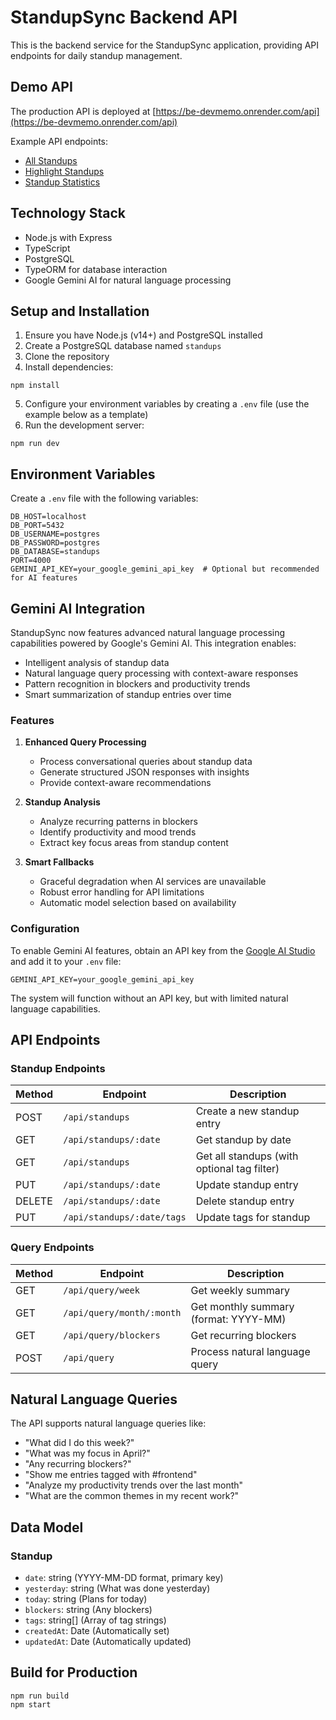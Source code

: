 # StandupSync Backend API

This is the backend service for the StandupSync application, providing API endpoints for daily standup management.

## Demo API

The production API is deployed at [https://be-devmemo.onrender.com/api](https://be-devmemo.onrender.com/api)

Example API endpoints:
- [All Standups](https://be-devmemo.onrender.com/api/standups)
- [Highlight Standups](https://be-devmemo.onrender.com/api/standups/highlights)
- [Standup Statistics](https://be-devmemo.onrender.com/api/standups/stats)

## Technology Stack

- Node.js with Express
- TypeScript
- PostgreSQL
- TypeORM for database interaction
- Google Gemini AI for natural language processing

## Setup and Installation

1. Ensure you have Node.js (v14+) and PostgreSQL installed
2. Create a PostgreSQL database named `standups`
3. Clone the repository 
4. Install dependencies:

```
npm install
```

5. Configure your environment variables by creating a `.env` file (use the example below as a template)
6. Run the development server:

```
npm run dev
```

## Environment Variables

Create a `.env` file with the following variables:

```
DB_HOST=localhost
DB_PORT=5432
DB_USERNAME=postgres
DB_PASSWORD=postgres
DB_DATABASE=standups
PORT=4000
GEMINI_API_KEY=your_google_gemini_api_key  # Optional but recommended for AI features
```

## Gemini AI Integration

StandupSync now features advanced natural language processing capabilities powered by Google's Gemini AI. This integration enables:

- Intelligent analysis of standup data
- Natural language query processing with context-aware responses
- Pattern recognition in blockers and productivity trends
- Smart summarization of standup entries over time

### Features

1. **Enhanced Query Processing**
   - Process conversational queries about standup data
   - Generate structured JSON responses with insights
   - Provide context-aware recommendations

2. **Standup Analysis**
   - Analyze recurring patterns in blockers
   - Identify productivity and mood trends
   - Extract key focus areas from standup content

3. **Smart Fallbacks**
   - Graceful degradation when AI services are unavailable
   - Robust error handling for API limitations
   - Automatic model selection based on availability

### Configuration

To enable Gemini AI features, obtain an API key from the [Google AI Studio](https://makersuite.google.com/) and add it to your `.env` file:

```
GEMINI_API_KEY=your_google_gemini_api_key
```

The system will function without an API key, but with limited natural language capabilities.

## API Endpoints

### Standup Endpoints

| Method | Endpoint | Description |
|--------|----------|-------------|
| POST | `/api/standups` | Create a new standup entry |
| GET | `/api/standups/:date` | Get standup by date |
| GET | `/api/standups` | Get all standups (with optional tag filter) |
| PUT | `/api/standups/:date` | Update standup entry |
| DELETE | `/api/standups/:date` | Delete standup entry |
| PUT | `/api/standups/:date/tags` | Update tags for standup |

### Query Endpoints

| Method | Endpoint | Description |
|--------|----------|-------------|
| GET | `/api/query/week` | Get weekly summary |
| GET | `/api/query/month/:month` | Get monthly summary (format: YYYY-MM) |
| GET | `/api/query/blockers` | Get recurring blockers |
| POST | `/api/query` | Process natural language query |

## Natural Language Queries

The API supports natural language queries like:

- "What did I do this week?"
- "What was my focus in April?"
- "Any recurring blockers?"
- "Show me entries tagged with #frontend"
- "Analyze my productivity trends over the last month"
- "What are the common themes in my recent work?"

## Data Model

### Standup

- `date`: string (YYYY-MM-DD format, primary key)
- `yesterday`: string (What was done yesterday)
- `today`: string (Plans for today)
- `blockers`: string (Any blockers)
- `tags`: string[] (Array of tag strings)
- `createdAt`: Date (Automatically set)
- `updatedAt`: Date (Automatically updated)

## Build for Production

```
npm run build
npm start
``` 